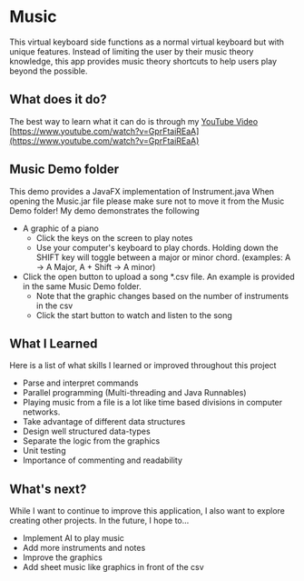 # Music
This virtual keyboard side functions as a normal virtual keyboard but with unique features. Instead of limiting the user by their music theory knowledge, this app provides music theory shortcuts to help users play beyond the possible.

## What does it do?
The best way to learn what it can do is through my [YouTube Video](https://www.youtube.com/watch?v=GprFtaiREaA)
[https://www.youtube.com/watch?v=GprFtaiREaA](https://www.youtube.com/watch?v=GprFtaiREaA)



## Music Demo folder
This demo provides a JavaFX implementation of Instrument.java
When opening the Music.jar file please make sure not to move it from the Music Demo folder!
My demo demonstrates the following
  - A graphic of a piano
    - Click the keys on the screen to play notes
    - Use your computer's keyboard to play chords. 
      Holding down the SHIFT key will toggle between a major or minor chord.
      (examples: A -> A Major, A + Shift -> A minor)
  - Click the open button to upload a song *.csv file. An example is provided in the same Music Demo folder.
    - Note that the graphic changes based on the number of instruments in the csv
    - Click the start button to watch and listen to the song
    
## What I Learned
Here is a list of what skills I learned or improved throughout this project
  - Parse and interpret commands
  - Parallel programming (Multi-threading and Java Runnables)
  - Playing music from a file is a lot like time based divisions in computer networks.
  - Take advantage of different data structures
  - Design well structured data-types
  - Separate the logic from the graphics
  - Unit testing
  - Importance of commenting and readability
  
## What's next?
While I want to continue to improve this application, I also want to explore creating other projects.
In the future, I hope to...
  - Implement AI to play music
  - Add more instruments and notes
  - Improve the graphics
  - Add sheet music like graphics in front of the csv
  
